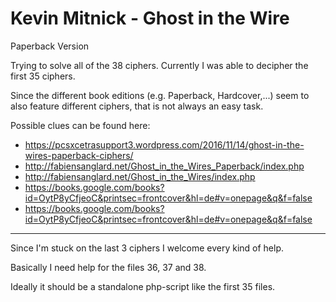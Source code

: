 # Kevin Mitnick - Ghost in the Wire
Paperback Version

Trying to solve all of the 38 ciphers. Currently I was able to decipher the first 35 ciphers.

Since the different book editions (e.g. Paperback, Hardcover,...) seem to also feature different ciphers, that is not always an easy task.

Possible clues can be found here:
* https://pcsxcetrasupport3.wordpress.com/2016/11/14/ghost-in-the-wires-paperback-ciphers/
* http://fabiensanglard.net/Ghost_in_the_Wires_Paperback/index.php
* http://fabiensanglard.net/Ghost_in_the_Wires/index.php
* https://books.google.com/books?id=OytP8yCfjeoC&printsec=frontcover&hl=de#v=onepage&q&f=false
* https://books.google.com/books?id=OytP8yCfjeoC&printsec=frontcover&hl=de#v=onepage&q&f=false

- - -

Since I'm stuck on the last 3 ciphers I welcome every kind of help. 

Basically I need help for the files 36, 37 and 38.

Ideally it should be a standalone php-script like the first 35 files.